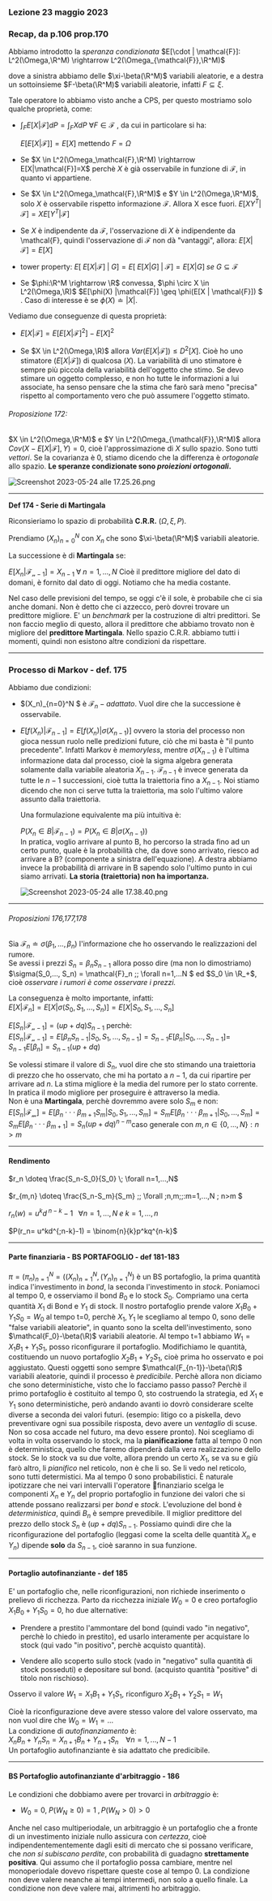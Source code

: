 ### Lezione 23 maggio 2023

### Recap, da p.106 prop.170

Abbiamo introdotto la *speranza condizionata* $E[\cdot | \mathcal{F}]: L^2(\Omega,\R^M) \rightarrow L^2(\Omega_{\mathcal{F}},\R^M)$

dove a sinistra abbiamo delle  $\xi-\beta(\R^M)$ variabili aleatorie, e a destra un sottoinsieme $F-\beta(\R^M)$ variabili aleatorie, infatti  $F \subseteq \xi$.

Tale operatore lo abbiamo visto anche a CPS, per questo mostriamo solo qualche proprietà, come:

* $\int_FE[X|\mathcal{F}]dP=\int_FXdP$     $\forall F \in \mathcal{F}$ , da cui in particolare si ha:
  
  $E[E[X|\mathcal{F}]] = E[X]$ mettendo $F = \Omega$

* Se $X \in L^2(\Omega_\mathcal{F},\R^M) \rightarrow E[X|\mathcal{F}]=X$ perchè $X$ è già osservabile in funzione di $\mathcal{F}$, in quanto vi appartiene.

* Se $X \in L^2(\Omega_\mathcal{F},\R^M)$ e $Y \in L^2(\Omega,\R^M)$, solo $X$ è osservabile rispetto informazione $\mathcal{F}$. Allora X esce fuori. $E[XY^T|\mathcal{F}] = XE[Y^T|\mathcal{F}]$

* Se $X$ è indipendente da $\mathcal{F}$, l'osservazione di $X$ è indipendente da \mathcal{F}, quindi l'osservazione di $\mathcal{F}$ non dà "vantaggi", allora: $E[X|\mathcal{F}] = E[X]$

* tower property: $E[\;E[X|\mathcal{F}]\;|\;G] = E[\;E[X|G]\;|\;\mathcal{F}] = E[X|G] \; se$ $G \subseteq \mathcal{F}$ 

* Se $\phi:\R^M \rightarrow \R$ convessa, $\phi \circ X \in L^2(\Omega,\R)$
  $E[\phi(X) |\mathcal{F}] \geq \phi(E[X | \mathcal{F}]) $ . Caso di interesse è se $\phi(X) \doteq |X|$.

Vediamo due conseguenze di questa proprietà:

* $E[X| \mathcal{F}] = E[E[X|\mathcal{F}]^2]-E[X]^2$

* Se $X \in L^2(\Omega,\R)$ allora $Var(E[X|\mathcal{F}]) \leq D^2[X]$. Cioè ho uno stimatore
  ($E[X|\mathcal{F}]$) di qualcosa ($X$). La variabilità di uno stimatore è sempre più piccola della variabilità dell'oggetto che stimo. Se devo stimare un oggetto complesso, e non ho tutte le informazioni a lui associate, ha senso pensare che la stima che farò sarà meno "precisa" rispetto al comportamento vero che può assumere l'oggetto stimato.

###### Proposizione 172:

$X \in L^2(\Omega,\R^M)$ e $Y \in L^2(\Omega_{\mathcal{F}},\R^M)$ allora $Cov(X-E[X|\mathcal{F}],Y) = 0$, cioè l'approssimazione di $X$ sullo spazio. Sono tutti *vettori*. 
Se la covarianza è 0, stiamo dicendo che la differenza è *ortogonale* allo spazio. **Le speranze condizionate sono *proiezioni ortogonali*.**

![Screenshot 2023-05-24 alle 17.25.26.png](/var/folders/_p/3wnzmzzj6q3djg3_fgyjqmb40000gn/T/TemporaryItems/NSIRD_screencaptureui_ncztyp/Screenshot%202023-05-24%20alle%2017.25.26.png)

___

**Def 174 - Serie di Martingala**

Riconsieriamo lo spazio di probabilità **C.R.R.** $(\Omega,\xi,P)$.

Prendiamo $(X_n)_{n=0}^N$ con $X_n$ che sono $\xi-\beta(\R^M)$ variabili aleatorie.

La successione è di **Martingala** se:

$E[X_n|\mathcal{F_{n-1}}] = X_{n-1} \;\forall \; n=1,...,N$ 
Cioè il predittore migliore del dato di domani, è fornito dal dato di oggi.
Notiamo che ha media costante.

Nel caso delle previsioni del tempo, se oggi c'è il sole, è probabile che ci sia anche domani. Non è detto che ci azzecco, però dovrei trovare un predittore migliore. E' un *benchmark* per la costruzione di altri predittori. Se non faccio meglio di questo, allora il predittore che abbiamo trovato non è migliore del **predittore Martingala**. Nello spazio C.R.R. abbiamo tutti i momenti, quindi non esistono altre condizioni da rispettare.

___

### Processo di Markov - def. 175

Abbiamo due condizioni:

* $(X_n)_{n=0}^N $ è $\mathcal{F}_n - adattato$. Vuol dire che la successione è osservabile.

* $E[f(X_n)|\mathcal{F}_{n-1}] = E[f(X_n)|\sigma(X_{n-1})]$ ovvero la storia del processo non gioca nessun ruolo nelle predizioni future, ciò che mi basta è "il punto precedente". Infatti Markov è *memoryless*, mentre $\sigma(X_{n-1})$ è l'ultima informazione data dal processo, cioè la sigma algebra generata solamente dalla variabile aleatoria $X_{n-1}$.
  $\mathcal{F}_{n-1}$ è invece generata da tutte le $n-1$ successioni, cioè tutta la traiettoria fino a $X_{n-1}$. Noi stiamo dicendo che non ci serve tutta la traiettoria, ma solo l'ultimo valore assunto dalla traiettoria.
  
  Una formulazione equivalente ma più intuitiva è:
  
  $P(X_n \in B|\mathcal{F}_{n-1}) = P(X_n \in B |\sigma(X_{n-1}))$ <br>
  In pratica, voglio arrivare al punto B, ho percorso la strada fino ad un certo punto, quale è la probabilità che, da dove sono arrivato, riesco ad arrivare a B? (componente a sinistra dell'equazione). A destra abbiamo invece la probabilità di arrivare in B sapendo solo l'ultimo punto in cui siamo arrivati. 
  **La storia (traiettoria) non ha importanza.**
  
  ![Screenshot 2023-05-24 alle 17.38.40.png](/var/folders/_p/3wnzmzzj6q3djg3_fgyjqmb40000gn/T/TemporaryItems/NSIRD_screencaptureui_agqYiH/Screenshot%202023-05-24%20alle%2017.38.40.png)

____

###### Proposizioni 176,177,178

Sia $\mathcal{F}_n \doteq \sigma(\beta_1,...,\beta_n)$ l'informazione che ho osservando le realizzazioni del rumore. <br>Se avessi i prezzi $S_n=\beta_nS_{n-1}$ allora posso dire (ma non lo dimostriamo) <br>$\sigma(S_0,..., S_n) = \mathcal{F}_n \;\; \forall n=1,...N $ ed $S_0 \in \R_+$, cioè *osservare i rumori è come osservare i prezzi.*

La conseguenza è molto importante, infatti: <br>
$E[X|\mathcal{F}_n] = E[X|\sigma(S_0,S_1,...,S_n)] = E[X|S_0,S_1,...,S_n]$

$E[S_n|\mathcal{F_{n-1}]} = (up+dq)S_{n-1}$ perchè: <br>
$E[S_n|\mathcal{F_{n-1}]} =E[\beta_nS_{n-1}|S_0,S_1,...,S_{n-1}] = S_{n-1}E[\beta_n|S_0,...,S_{n-1}] =$ <br>
$S_{n-1}E[\beta_n] = S_{n-1}(up +dq)$

Se volessi stimare il valore di $S_n$, vuol dire che sto stimando una traiettoria di prezzo che ho osservato, che mi ha portato a $n-1$, da cui ripartire per arrivare ad $n$. La stima migliore è la media del rumore per lo stato corrente. In pratica il modo migliore per proseguire è attraverso la media. <br>Non è una **Martingala**, perchè dovremmo avere solo $S_m$ e non: <br>$E[S_n|\mathcal{F_{m}]} =E[\beta_n\cdot \cdot \cdot \beta_{m+1} S_{m}|S_0,S_1,...,S_{m}] = S_{m}E[\beta_n\cdot \cdot \cdot \beta_{m+1}|S_0,...,S_{m}] =
S_{m}E[\beta_n\cdot \cdot \cdot \beta_{m+1}] = S_{n}(up +dq)^{n-m}$caso generale con $m,n \in \{0,...,N\} : n>m$

___

#### Rendimento

$r_n \doteq \frac{S_n-S_0}{S_0} \; \forall n=1,...,N$ <br>
<br>$r_{m,n} \doteq \frac{S_n-S_m}{S_m} \;\; \forall \;n,m\;\;:m=1,...,N \; n>m $ <br>

$r_n(w) = u^kd^{\;n-k}-1 \;\;\; \forall n=1,...,N \; e \; k=1,...,n$ <br>

$P(r_n= u^kd^{;n-k}-1) = \binom{n}{k}p^kq^{n-k}$

___

#### Parte finanziaria - BS PORTAFOGLIO - def 181-183

$\pi= (\pi_n)_{n=1}^N =((X_n)_{n=1}^N,(Y_n)_{n=1}^N)$ è un BS portafoglio, la prima quantità indica l'investimento in *bond*, la seconda l'investimento in *stock*.
Poniamoci al tempo 0, e osserviamo il bond $B_0$ e lo stock $S_0$. 
Compriamo una certa quantità $X_1$ di Bond e $Y_1$ di stock. Il nostro portafoglio prende valore $X_1B_0 + Y_1S_0 = W_0$ al tempo t=0, perchè $X_1,Y_1$ le scegliamo al tempo 0, sono delle "false variabili aleatorie", in quanto sono la scelta dell'investimento, sono $\mathcal{F_0}-\beta(\R)$ variabili aleatorie.
Al tempo t=1 abbiamo $W_1=X_1B_1 + Y_1S_1$, posso riconfigurare il portafoglio. Modifichiamo le quantità, costituendo un nuovo portafoglio $X_2B_1 + Y_2S_1$, cioè prima ho osservato e poi aggiustato. Questi oggetti sono sempre $\mathcal{F_{n-1}}-\beta(\R)$ variabili aleatorie, quindi il processo è *predicibile*. 
Perchè allora non diciamo che sono deterministiche, visto che lo facciamo passo passo? Perchè il primo portafoglio è costituito al tempo 0, sto costruendo la strategia, ed $X_1$ e $Y_1$ sono deterministiche, però andando avanti io dovrò considerare scelte diverse a seconda dei valori futuri.
(esempio: litigo co a piskella, devo preventivare ogni sua possibile risposta, devo avere un *ventaglio* di scuse. Non so cosa accade nel futuro, ma devo essere pronto). Noi scegliamo di volta in volta osservando lo stock, ma la **pianificazione** fatta al tempo 0 non è deterministica, quello che faremo dipenderà dalla vera realizzazione dello stock. Se lo stock va su due volte, allora prendo un certo $X_1$, se va su e giù farò altro, li *pianifico* nel reticolo, non è che li so. Se li vedo nel reticolo, sono tutti determistici. Ma al tempo 0 sono probabilistici.
È naturale ipotizzare che nei vari intervalli  l'operatore finanziario scelga le componenti $X_n$ e $Y_n$ del proprio portafoglio in funzione dei valori che si attende possano realizzarsi per *bond* e *stock*. L'evoluzione del bond è *deterministica*, quindi $B_n$ è sempre prevedibile.
Il miglior predittore del prezzo dello stock $S_n$ è $(up+dq)S_{n-1}$. 
Possiamo quindi dire che la riconfigurazione del portafoglio (leggasi come la scelta delle quantità $X_n$ e $Y_n$) dipende **solo** da $S_{n-1}$, cioè saranno in sua funzione. 

___

#### Portaglio autofinanziante - def 185

E' un portafoglio che, nelle riconfigurazioni, non richiede inserimento o prelievo di ricchezza.
Parto da ricchezza iniziale $W_0=0$ e creo portafoglio $X_1B_0 + Y_1S_0 = 0$, ho due alternative:

+ Prendere a prestito l'ammontare del bond (quindi vado "in negativo", perchè lo chiedo in prestito), ed usarlo interamente per acquistare lo stock (qui vado "in positivo", perchè acquisto quantità).

+ Vendere allo scoperto sullo stock (vado in "negativo" sulla quantità di stock posseduti) e depositare sul bond. (acquisto quantità "positive" di titolo non rischioso).

Osservo il valore $W_1=X_1B_1 + Y_1S_1$, riconfiguro $X_2B_1+Y_2S_1 = W_1$

Cioè la riconfigurazione deve avere stesso valore del valore osservato, ma non vuol dire che $W_0=W_1=...$ <br>La condizione di *autofinanziamento* è: <br>$X_nB_n + Y_nS_n= X_{n+1}B_n + Y_{n+1}S_n$    $\;\;\;\forall n=1,...,N-1$ <br>
Un portafoglio autofinanziante è sia adattato che predicibile.

____

#### BS Portafoglio autofinanziante d'arbitraggio - 186

Le condizioni che dobbiamo avere per trovarci in *arbitraggio* è:

* $W_0 = 0, \; P(W_N \geq0)=1 \; , P(W_N >0)>0$

Anche nel caso multiperiodale, un arbitraggio è un portafoglio che a fronte di un investimento iniziale nullo assicura con *certezza*, cioè indipendentementemente dagli esiti di mercato che si possano verificare, che *non si subiscano perdite*, con probabilità di guadagno **strettamente positiva**.
Qui assumo che il portafoglio possa cambiare, mentre nel monoperiodale dovevo rispettare queste cose al tempo 0. 
La condizione non deve valere neanche ai tempi intermedi, non solo a quello finale. La condizione non deve valere mai, altrimenti ho arbitraggio.
